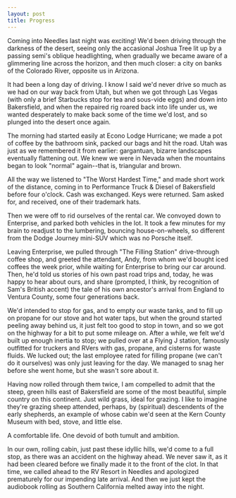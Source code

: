 ```yaml
---
layout: post
title: Progress
---
```


Coming into Needles last night was exciting! We'd been driving through the darkness of the desert, seeing only the accasional Joshua Tree lit up by a passing semi's oblique headlighting, when gradually we became aware of a glimmering line across the horizon, and then much closer: a city on banks of the Colorado River, opposite us in Arizona.

It had been a long day of driving. I know I said we'd never drive so much as we had on our way back from Utah, but when we got through Las Vegas (with only a brief Starbucks stop for tea and sous-vide eggs) and down into Bakersfield, and when the repaired rig roared back into life under us, we wanted desperately to make back some of the time we'd lost, and so plunged into the desert once again.

The morning had started easily at Econo Lodge Hurricane; we made a pot of coffee by the bathroom sink, packed our bags and hit the road. Utah was just as we remembered it from earlier: gargantuan, bizarre landscapes eventually flattening out. We knew we were in Nevada when the mountains began to look "normal" again--that is, triangular and brown.

All the way we listened to "The Worst Hardest Time," and made short work of the distance, coming in to Performance Truck & Diesel of Bakersfield before four o'clock. Cash was exchanged. Keys were returned. Sam asked for, and received, one of their trademark hats.

Then we were off to rid ourselves of the rental car. We convoyed down to Enterprise, and parked both vehicles in the lot. It took a few minutes for my brain to readjust to the lumbering, bouncing house-on-wheels, so different from the Dodge Journey mini-SUV which was no Porsche itself.

Leaving Enterprise, we pulled through "The Filling Station" drive-through coffee shop, and greeted the attendant, Andy, from whom we'd bought iced coffees the week prior, while waiting for Enterprise to bring our car around. Then, he'd told us stories of his own past road trips and, today, he was happy to hear about ours, and share (prompted, I think, by recognition of Sam's British accent) the tale of his own ancestor's arrival from England to Ventura County, some four generations back.

We'd intended to stop for gas, and to empty our waste tanks, and to fill up on propane for our stove and hot water taps, but when the ground started peeling away behind us, it just felt too good to stop in town, and so we got on the highway for a bit to put some mileage on. After a while, we felt we'd built up enough inertia to stop; we pulled over at a Flying J station, famously outfitted for truckers and RVers with gas, propane, and cisterns for waste fluids. We lucked out; the last employee rated for filling propane (we can't do it ourselves) was only just leaving for the day. We managed to snag her before she went home, but she wasn't sore about it.

Having now rolled through them twice, I am compelled to admit that the steep, green hills east of Bakersfield are some of the most beautiful, simple country on this continent. Just wild grass, ideal for grazing. I like to imagine they're grazing sheep attended, perhaps, by (spiritual) descendents of the early shepherds, an example of whose cabin we'd seen at the Kern County Museum with bed, stove, and little else.

A comfortable life. One devoid of both tumult and ambition.

In our own, rolling cabin, just past these idyllic hills, we'd come to a full stop, as there was an accident on the highway ahead. We never saw it, as it had been cleared before we finally made it to the front of the clot. In that time, we called ahead to the RV Resort in Needles and apologized prematurely for our impending late arrival. And then we just kept the audiobook rolling as Southern California melted away into the night.
